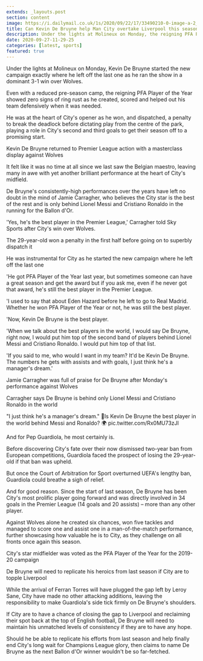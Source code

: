```yaml
---
extends: _layouts.post
section: content
image: https://i.dailymail.co.uk/1s/2020/09/22/17/33490210-0-image-a-2_1600792938289.jpg 
title: Can Kevin De Bruyne help Man City overtake Liverpool this season and even win the Ballon dOr? 
description: Under the lights at Molineux on Monday, the reigning PFA Player of the Year started the new campaign where he left off the last one as he ran the show from start to finish in Citys 3-1 win over Wolves. 
date: 2020-09-27-11-29-25 
categories: [latest, sports] 
featured: true 
--- 
```

Under the lights at Molineux on Monday, Kevin De Bruyne started the new campaign exactly where he left off the last one as he ran the show in a dominant 3-1 win over Wolves.

Even with a reduced pre-season camp, the reigning PFA Player of the Year showed zero signs of ring rust as he created, scored and helped out his team defensively when it was needed.

He was at the heart of City's opener as he won, and dispatched, a penalty to break the deadlock before dictating play from the centre of the park, playing a role in City's second and third goals to get their season off to a promising start. 

Kevin De Bruyne returned to Premier League action with a masterclass display against Wolves

It felt like it was no time at all since we last saw the Belgian maestro, leaving many in awe with yet another brilliant performance at the heart of City's midfield.

De Bruyne's consistently-high performances over the years have left no doubt in the mind of Jamie Carragher, who believes the City star is the best of the rest and is only behind Lionel Messi and Cristiano Ronaldo in the running for the Ballon d'Or.

'Yes, he's the best player in the Premier League,' Carragher told Sky Sports after City's win over Wolves. 

The 29-year-old won a penalty in the first half before going on to superbly dispatch it

He was instrumental for City as he started the new campaign where he left off the last one

'He got PFA Player of the Year last year, but sometimes someone can have a great season and get the award but if you ask me, even if he never got that award, he's still the best player in the Premier League.

'I used to say that about Eden Hazard before he left to go to Real Madrid. Whether he won PFA Player of the Year or not, he was still the best player. 

'Now, Kevin De Bruyne is the best player. 

'When we talk about the best players in the world, I would say De Bruyne, right now, I would put him top of the second band of players behind Lionel Messi and Cristiano Ronaldo. I would put him top of that list.

'If you said to me, who would I want in my team? It'd be Kevin De Bruyne. The numbers he gets with assists and with goals, I just think he's a manager's dream.' 

Jamie Carragher was full of praise for De Bruyne after Monday's performance against Wolves

Carragher says De Bruyne is behind only Lionel Messi and Cristiano Ronaldo in the world

"I just think he's a manager's dream." 💭Is Kevin De Bruyne the best player in the world behind Messi and Ronaldo? 🌍 pic.twitter.com/Rx0MU73zJl

And for Pep Guardiola, he most certainly is.

Before discovering City's fate over their now dismissed two-year ban from European competitions, Guardiola faced the prospect of losing the 29-year-old if that ban was upheld.

But once the Court of Arbitration for Sport overturned UEFA's lengthy ban, Guardiola could breathe a sigh of relief.

And for good reason. Since the start of last season, De Bruyne has been City's most prolific player going forward and was directly involved in 34 goals in the Premier League (14 goals and 20 assists) – more than any other player.

Against Wolves alone he created six chances, won five tackles and managed to score one and assist one in a man-of-the-match performance, further showcasing how valuable he is to City, as they challenge on all fronts once again this season. 

City's star midfielder was voted as the PFA Player of the Year for the 2019-20 campaign

De Bruyne will need to replicate his heroics from last season if City are to topple Liverpool

While the arrival of Ferran Torres will have plugged the gap left by Leroy Sane, City have made no other attacking additions, leaving the responsibility to make Guardiola's side tick firmly on De Bruyne's shoulders.

If City are to have a chance of closing the gap to Liverpool and reclaiming their spot back at the top of English football, De Bruyne will need to maintain his unmatched levels of consistency if they are to have any hope.

Should he be able to replicate his efforts from last season and help finally end City's long wait for Champions League glory, then claims to name De Bruyne as the next Ballon d'Or winner wouldn't be so far-fetched. 

